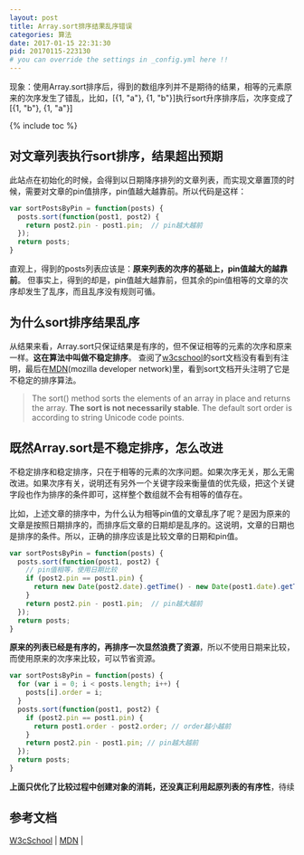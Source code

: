 ```yaml
---
layout: post
title: Array.sort排序结果乱序错误
categories: 算法
date: 2017-01-15 22:31:30
pid: 20170115-223130
# you can override the settings in _config.yml here !!
---
```

现象：使用Array.sort排序后，得到的数组序列并不是期待的结果，相等的元素原来的次序发生了错乱，比如，[{1, "a"}, {1, "b"}]执行sort升序排序后，次序变成了[{1, "b"}, {1, "a"}]

{% include toc %}

## 对文章列表执行sort排序，结果超出预期
此站点在初始化的时候，会得到以日期降序排列的文章列表，而实现文章置顶的时候，需要对文章的pin值排序，pin值越大越靠前。所以代码是这样：

```javascript
var sortPostsByPin = function(posts) {
  posts.sort(function(post1, post2) {
    return post2.pin - post1.pin;  // pin越大越前
  });
  return posts;
}
```
直观上，得到的posts列表应该是：**原来列表的次序的基础上，pin值越大的越靠前**。
但事实上，得到的却是，pin值越大越靠前，但其余的pin值相等的文章的次序却发生了乱序，而且乱序没有规则可循。

## 为什么sort排序结果乱序
从结果来看，Array.sort只保证结果是有序的，但不保证相等的元素的次序和原来一样。**这在算法中叫做不稳定排序**。
查阅了[w3cschool](http://www.w3school.com.cn/jsref/jsref_sort.asp)的sort文档没有看到有注明，最后在[MDN](https://developer.mozilla.org/en-US/docs/Web/JavaScript/Reference/Global_Objects/Array/sort)(mozilla developer network)里，看到sort文档开头注明了它是不稳定的排序算法。

> The sort() method sorts the elements of an array in place and returns the array. **The sort is not necessarily stable**. The default sort order is according to string Unicode code points.

## 既然Array.sort是不稳定排序，怎么改进
不稳定排序和稳定排序，只在于相等的元素的次序问题。如果次序无关，那么无需改进。如果次序有关，说明还有另外一个关键字段来衡量值的优先级，把这个关键字段也作为排序的条件即可，这样整个数组就不会有相等的值存在。

比如，上述文章的排序中，为什么认为相等pin值的文章乱序了呢？是因为原来的文章是按照日期排序的，而排序后文章的日期却是乱序的。这说明，文章的日期也是排序的条件。所以，正确的排序应该是比较文章的日期和pin值。

```javascript
var sortPostsByPin = function(posts) {
  posts.sort(function(post1, post2) {
    // pin值相等，使用日期比较
    if (post2.pin == post1.pin) {
      return new Date(post2.date).getTime() - new Date(post1.date).getTime(); // date越大越前
    }
    return post2.pin - post1.pin;  // pin越大越前
  });
  return posts;
}
```

**原来的列表已经是有序的，再排序一次显然浪费了资源**，所以不使用日期来比较，而使用原来的次序来比较，可以节省资源。

```javascript
var sortPostsByPin = function(posts) {
  for (var i = 0; i < posts.length; i++) {
    posts[i].order = i;
  }
  posts.sort(function(post1, post2) {
    if (post2.pin == post1.pin) {
      return post1.order - post2.order; // order越小越前
    }
    return post2.pin - post1.pin; // pin越大越前
  });
  return posts;
}
```

**上面只优化了比较过程中创建对象的消耗，还没真正利用起原列表的有序性**，待续

## 参考文档

[W3cSchool](http://www.w3school.com.cn/jsref/jsref_sort.asp) |
[MDN](https://developer.mozilla.org/en-US/docs/Web/JavaScript/Reference/Global_Objects/Array/sort) |

